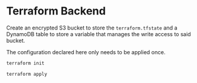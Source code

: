 # Terraform Backend

Create an encrypted S3 bucket to store the `terraform.tfstate` and a DynamoDB
table to store a variable that manages the write access to said bucket.

The configuration declared here only needs to be applied once.

```sh
terraform init
```

```sh
terraform apply
```
